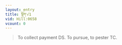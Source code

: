 ```yaml
---
layout: entry
title: སྙོག་√1
vid: Hill:0658
vcount: 0
---
```

> To collect payment DS\. To pursue, to pester TC\.


